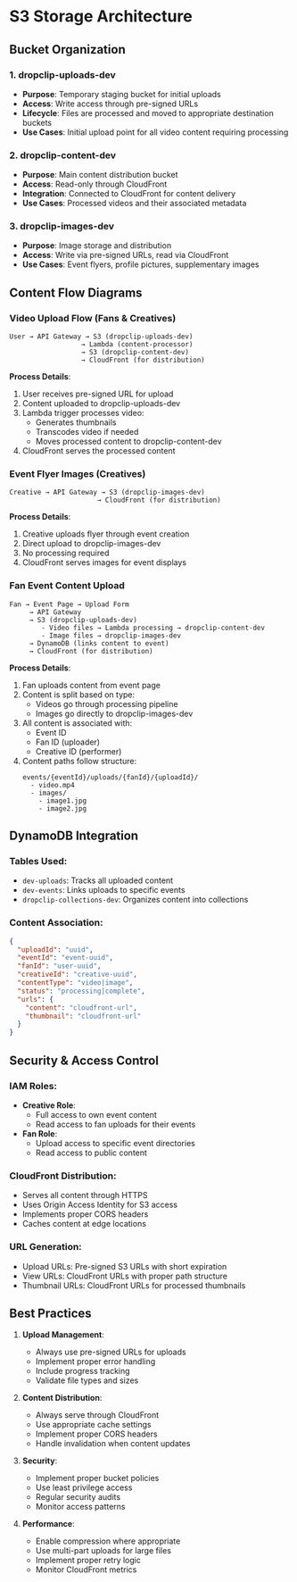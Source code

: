 # S3 Storage Architecture

## Bucket Organization

### 1. dropclip-uploads-dev

- **Purpose**: Temporary staging bucket for initial uploads
- **Access**: Write access through pre-signed URLs
- **Lifecycle**: Files are processed and moved to appropriate destination buckets
- **Use Cases**: Initial upload point for all video content requiring processing

### 2. dropclip-content-dev

- **Purpose**: Main content distribution bucket
- **Access**: Read-only through CloudFront
- **Integration**: Connected to CloudFront for content delivery
- **Use Cases**: Processed videos and their associated metadata

### 3. dropclip-images-dev

- **Purpose**: Image storage and distribution
- **Access**: Write via pre-signed URLs, read via CloudFront
- **Use Cases**: Event flyers, profile pictures, supplementary images

## Content Flow Diagrams

### Video Upload Flow (Fans & Creatives)

```
User → API Gateway → S3 (dropclip-uploads-dev)
                  → Lambda (content-processor)
                  → S3 (dropclip-content-dev)
                  → CloudFront (for distribution)
```

**Process Details**:

1. User receives pre-signed URL for upload
2. Content uploaded to dropclip-uploads-dev
3. Lambda trigger processes video:
   - Generates thumbnails
   - Transcodes video if needed
   - Moves processed content to dropclip-content-dev
4. CloudFront serves the processed content

### Event Flyer Images (Creatives)

```
Creative → API Gateway → S3 (dropclip-images-dev)
                      → CloudFront (for distribution)
```

**Process Details**:

1. Creative uploads flyer through event creation
2. Direct upload to dropclip-images-dev
3. No processing required
4. CloudFront serves images for event displays

### Fan Event Content Upload

```
Fan → Event Page → Upload Form
     → API Gateway
     → S3 (dropclip-uploads-dev)
        - Video files → Lambda processing → dropclip-content-dev
        - Image files → dropclip-images-dev
     → DynamoDB (links content to event)
     → CloudFront (for distribution)
```

**Process Details**:

1. Fan uploads content from event page
2. Content is split based on type:
   - Videos go through processing pipeline
   - Images go directly to dropclip-images-dev
3. All content is associated with:
   - Event ID
   - Fan ID (uploader)
   - Creative ID (performer)
4. Content paths follow structure:
   ```
   events/{eventId}/uploads/{fanId}/{uploadId}/
     - video.mp4
     - images/
       - image1.jpg
       - image2.jpg
   ```

## DynamoDB Integration

### Tables Used:

- `dev-uploads`: Tracks all uploaded content
- `dev-events`: Links uploads to specific events
- `dropclip-collections-dev`: Organizes content into collections

### Content Association:

```json
{
  "uploadId": "uuid",
  "eventId": "event-uuid",
  "fanId": "user-uuid",
  "creativeId": "creative-uuid",
  "contentType": "video|image",
  "status": "processing|complete",
  "urls": {
    "content": "cloudfront-url",
    "thumbnail": "cloudfront-url"
  }
}
```

## Security & Access Control

### IAM Roles:

- **Creative Role**:
  - Full access to own event content
  - Read access to fan uploads for their events
- **Fan Role**:
  - Upload access to specific event directories
  - Read access to public content

### CloudFront Distribution:

- Serves all content through HTTPS
- Uses Origin Access Identity for S3 access
- Implements proper CORS headers
- Caches content at edge locations

### URL Generation:

- Upload URLs: Pre-signed S3 URLs with short expiration
- View URLs: CloudFront URLs with proper path structure
- Thumbnail URLs: CloudFront URLs for processed thumbnails

## Best Practices

1. **Upload Management**:

   - Always use pre-signed URLs for uploads
   - Implement proper error handling
   - Include progress tracking
   - Validate file types and sizes

2. **Content Distribution**:

   - Always serve through CloudFront
   - Use appropriate cache settings
   - Implement proper CORS headers
   - Handle invalidation when content updates

3. **Security**:

   - Implement proper bucket policies
   - Use least privilege access
   - Regular security audits
   - Monitor access patterns

4. **Performance**:
   - Enable compression where appropriate
   - Use multi-part uploads for large files
   - Implement proper retry logic
   - Monitor CloudFront metrics
